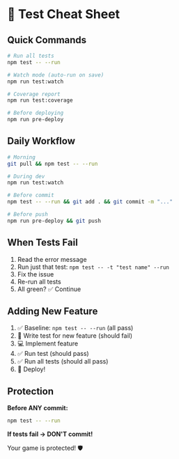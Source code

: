 # 🚀 Test Cheat Sheet

## Quick Commands

```bash
# Run all tests
npm test -- --run

# Watch mode (auto-run on save)
npm run test:watch

# Coverage report
npm run test:coverage

# Before deploying
npm run pre-deploy
```

## Daily Workflow

```bash
# Morning
git pull && npm test -- --run

# During dev
npm run test:watch

# Before commit
npm test -- --run && git add . && git commit -m "..."

# Before push
npm run pre-deploy && git push
```

## When Tests Fail

1. Read the error message
2. Run just that test: `npm test -- -t "test name" --run`
3. Fix the issue
4. Re-run all tests
5. All green? ✅ Continue

## Adding New Feature

1. ✅ Baseline: `npm test -- --run` (all pass)
2. 📝 Write test for new feature (should fail)
3. 💻 Implement feature
4. ✅ Run test (should pass)
5. ✅ Run all tests (should all pass)
6. 🚀 Deploy!

## Protection

**Before ANY commit:**
```bash
npm test -- --run
```

**If tests fail → DON'T commit!**

Your game is protected! 🛡️

